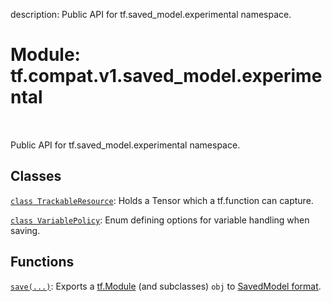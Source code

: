 description: Public API for tf.saved_model.experimental namespace.

<div itemscope itemtype="http://developers.google.com/ReferenceObject">
<meta itemprop="name" content="tf.compat.v1.saved_model.experimental" />
<meta itemprop="path" content="Stable" />
</div>

# Module: tf.compat.v1.saved_model.experimental

<!-- Insert buttons and diff -->

<table class="tfo-notebook-buttons tfo-api nocontent" align="left">

</table>



Public API for tf.saved_model.experimental namespace.



## Classes

[`class TrackableResource`](../../../../tf/saved_model/experimental/TrackableResource.md): Holds a Tensor which a tf.function can capture.

[`class VariablePolicy`](../../../../tf/saved_model/experimental/VariablePolicy.md): Enum defining options for variable handling when saving.

## Functions

[`save(...)`](../../../../tf/saved_model/save.md): Exports a [tf.Module](https://www.tensorflow.org/api_docs/python/tf/Module) (and subclasses) `obj` to [SavedModel format](https://www.tensorflow.org/guide/saved_model#the_savedmodel_format_on_disk).

